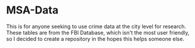 # MSA-Data
This is for anyone seeking to use crime data at the city level for research. These tables are from the FBI Database, which isn't the most user friendly, so I decided to create a repository in the hopes this helps someone else. 
